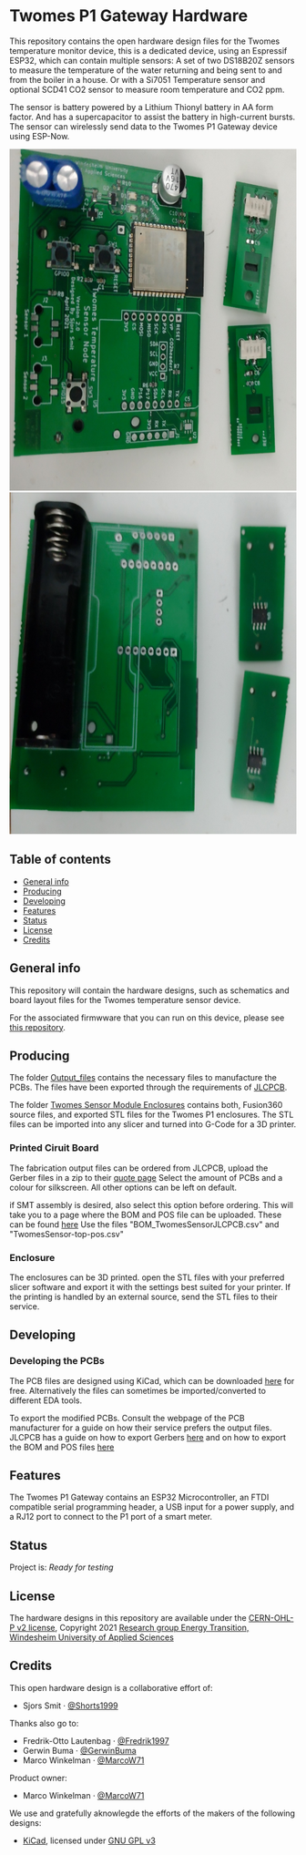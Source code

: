# Twomes P1 Gateway Hardware

This repository contains the open hardware design files for the Twomes temperature monitor device, this is a dedicated device, using an Espressif ESP32, which can contain multiple sensors: A set of two DS18B20Z sensors to measure the temperature of the water returning and being sent to and from the boiler in a house. Or with a Si7051 Temperature sensor and optional SCD41 CO2 sensor to measure room temperature and CO2 ppm.

The sensor is battery powered by a Lithium Thionyl battery in AA form factor. And has a supercapacitor to assist the battery in high-current bursts.
The sensor can wirelessly send data to the Twomes P1 Gateway device using ESP-Now.

<img src="./images/Front.jpg" height="600" /> <img src="./images/Back.jpg" height="600" />

## Table of contents
* [General info](#general-info)
* [Producing](#producing)
* [Developing](#developing) 
* [Features](#features)
* [Status](#status)
* [License](#license)
* [Credits](#credits)

## General info
This repository will contain the hardware designs, such as schematics and board layout files for the Twomes temperature sensor device.

For the associated firmwware that you can run on this device, please see [this repository](https://github.com/energietransitie/twomes-temp-monitor).

## Producing
The folder [Output_files](https://github.com/energietransitie/twomes-temp-monitor-hardware/tree/main/TwomesSensor/Output_Files/FABRICATION) contains the necessary files to manufacture the PCBs. The files have been exported through the requirements of [JLCPCB](https://www.jlcpcb.com).

The folder [Twomes Sensor Module Enclosures](https://github.com/energietransitie/twomes-temp-monitor-hardware/tree/main/Twomes%20Sensor%20Module%20Enclosures) contains both, Fusion360 source files, and exported STL files for the Twomes P1 enclosures. The STL files can be imported into any slicer and turned into G-Code for a 3D printer.

### Printed Ciruit Board
The fabrication output files can be ordered from JLCPCB, upload the Gerber files in a zip to their [quote page](https://cart.jlcpcb.com/quote)
Select the amount of PCBs and a colour for silkscreen. All other options can be left on default.

if SMT assembly is desired, also select this option before ordering. This will take you to a page where the BOM and POS file can be uploaded. These can be found [here](https://github.com/energietransitie/twomes-temp-monitor-hardware/tree/main/TwomesSensor/Output_Files/FABRICATION/BOM_AND_POS) Use the files "BOM_TwomesSensorJLCPCB.csv" and "TwomesSensor-top-pos.csv"


### Enclosure
The enclosures can be 3D printed. open the STL files with your preferred slicer software and export it with the settings best suited for your printer.
If the printing is handled by an external source, send the STL files to their service.

## Developing
### Developing the PCBs
The PCB files are designed using KiCad, which can be downloaded [here](https://www.kicad.org/download/) for free.
Alternatively the files can sometimes be imported/converted to different EDA tools.

To export the modified PCBs. Consult the webpage of the PCB manufacturer for a guide on how their service prefers the output files.
JLCPCB has a guide on how to export Gerbers [here](https://support.jlcpcb.com/article/149-how-to-generate-gerber-and-drill-files-in-kicad) and on how to export the BOM and POS files [here](https://support.jlcpcb.com/article/84-how-to-generate-the-bom-and-centroid-file-from-kicad)

## Features
The Twomes P1 Gateway contains an ESP32 Microcontroller, an FTDI compatible serial programming header, a USB input for a power supply, and a RJ12 port to connect to the P1 port of a smart meter.

## Status
Project is: _Ready for testing_

## License
The hardware designs in this repository are available under the [CERN-OHL-P v2 license](./LICENSE.md), Copyright 2021 [Research group Energy Transition, Windesheim University of Applied Sciences](https://windesheim.nl/energietransitie)

## Credits
This open hardware design is a collaborative effort of:
* Sjors Smit · [@Shorts1999](https://github.com/Shorts1999)

Thanks also go to:
* Fredrik-Otto Lautenbag ·  [@Fredrik1997](https://github.com/Fredrik1997)
* Gerwin Buma ·  [@GerwinBuma](https://github.com/GerwinBuma) 
* Marco Winkelman · [@MarcoW71](https://github.com/MarcoW71)

Product owner:
* Marco Winkelman · [@MarcoW71](https://github.com/MarcoW71)

We use and gratefully aknowlegde the efforts of the makers of the following designs:
* [KiCad](https://www.kicad.org), licensed under [GNU GPL v3](http://www.gnu.org/licenses/gpl-3.0.en.html)

